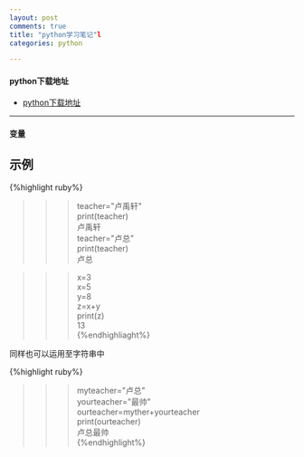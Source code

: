 ```yaml
---
layout: post
comments: true
title: "python学习笔记"l
categories: python

---
```

#### python下载地址
* [python下载地址](http://www.python.org)

---
#### 变量

示例
---

{%highlight ruby%}  
>>>teacher="卢禹轩"  
>>>print(teacher)  
卢禹轩  
>>>teacher="卢总"  
>>>print(teacher)  
卢总  

>>>x=3  
>>>x=5  
>>>y=8  
>>>z=x+y  
>>>print(z)  
13  
{%endhighliaght%}

同样也可以运用至字符串中

{%highlight ruby%}  
>>>myteacher="卢总"  
>>>yourteacher="最帅"  
>>>ourteacher=myther+yourteacher  
>>>print(ourteacher)  
卢总最帅  
{%endhighlight%}
